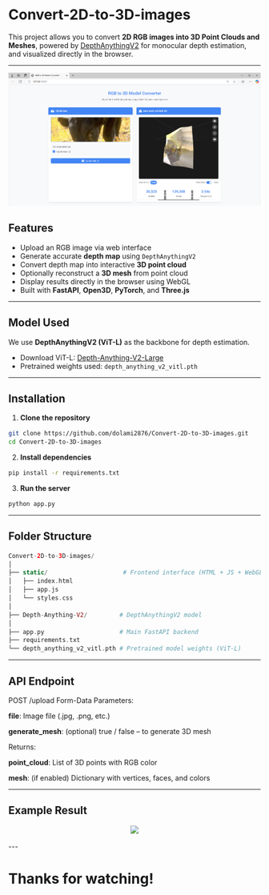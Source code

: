 # Convert-2D-to-3D-images

This project allows you to convert **2D RGB images into 3D Point Clouds and Meshes**, powered by [DepthAnythingV2](https://github.com/DepthAnything/Depth-Anything-V2) for monocular depth estimation, and visualized directly in the browser.

---
![Example](static/example.png)
## Features

-  Upload an RGB image via web interface
-  Generate accurate **depth map** using `DepthAnythingV2`
-  Convert depth map into interactive **3D point cloud**
-  Optionally reconstruct a **3D mesh** from point cloud
-  Display results directly in the browser using WebGL
-  Built with **FastAPI**, **Open3D**, **PyTorch**, and **Three.js**

---

## Model Used

We use **DepthAnythingV2 (ViT-L)** as the backbone for depth estimation.

- Download ViT-L: [Depth-Anything-V2-Large](https://huggingface.co/depth-anything/Depth-Anything-V2-Large/resolve/main/depth_anything_v2_vitl.pth?download=true)
- Pretrained weights used: `depth_anything_v2_vitl.pth`

---

## Installation

1. **Clone the repository**
```bash
git clone https://github.com/dolami2876/Convert-2D-to-3D-images.git
cd Convert-2D-to-3D-images
```
2. **Install dependencies**
```bash
pip install -r requirements.txt
```
3. **Run the server**
```bash
python app.py
```

---
## Folder Structure
```php
Convert-2D-to-3D-images/
│
├── static/                     # Frontend interface (HTML + JS + WebGL)
│   ├── index.html
│   ├── app.js
│   └── styles.css
│
├── Depth-Anything-V2/         # DepthAnythingV2 model
│
├── app.py                     # Main FastAPI backend
├── requirements.txt
└── depth_anything_v2_vitl.pth # Pretrained model weights (ViT-L)
```
---

## API Endpoint
POST /upload
Form-Data Parameters:

**file**: Image file (.jpg, .png, etc.)

**generate_mesh**: (optional) true / false – to generate 3D mesh

Returns:

**point_cloud**: List of 3D points with RGB color

**mesh**: (if enabled) Dictionary with vertices, faces, and colors

---
## Example Result
<p align="center">
  <img src="https://github.com/dolami2876/Convert-2D-to-3D-images/blob/main/static/demo-preview.gif.gif" width="600"/>
</p>
---

# Thanks for watching!


